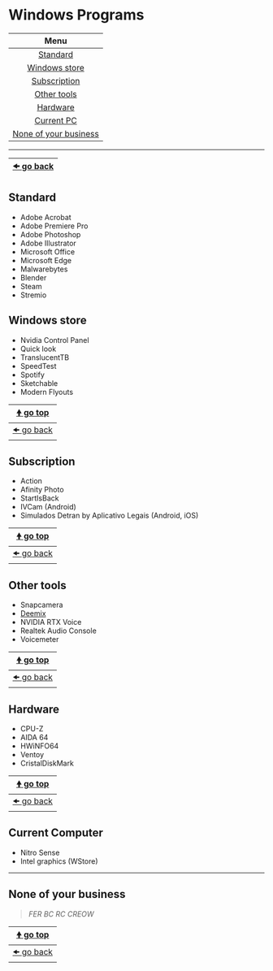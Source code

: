 # Windows Programs

| Menu                                            |
| :---------------------------------------------: |
| [Standard](#standard)                           |
| [Windows store](#windows-store)                 |
| [Subscription](#subscription)                   |
| [Other tools](#other-tools)                     |
| [Hardware](#hardware)                           |
| [Current PC](#current-computer)                 |
| [None of your business](#none-of-your-business) |

---

| [🠜 go back](../readme.md) |
| -------------------------- |

## Standard

- Adobe Acrobat
- Adobe Premiere Pro
- Adobe Photoshop
- Adobe Illustrator
- Microsoft Office
- Microsoft Edge
- Malwarebytes
- Blender
- Steam
- Stremio

## Windows store

- Nvidia Control Panel
- Quick look
- TranslucentTB
- SpeedTest
- Spotify
- Sketchable
- Modern Flyouts

| [🠝 go top](#windows-programs) |
| ------------------------------ |
| [🠜 go back](../readme.md)     |

## Subscription

- Action
- Afinity Photo
- StartIsBack
- IVCam (Android)
- Simulados Detran by Aplicativo Legais (Android, iOS)

| [🠝 go top](#windows-programs) |
| ------------------------------ |
| [🠜 go back](../readme.md)     |

## Other tools

- Snapcamera
- [Deemix](https://deemix.app/gui)
- NVIDIA RTX Voice
- Realtek Audio Console
- Voicemeter

| [🠝 go top](#windows-programs) |
| ------------------------------ |
| [🠜 go back](../readme.md)     |

## Hardware

- CPU-Z
- AIDA 64
- HWiNFO64
- Ventoy
- CristalDiskMark

| [🠝 go top](#windows-programs) |
| ------------------------------ |
| [🠜 go back](../readme.md)     |

## Current Computer

- Nitro Sense
- Intel graphics (WStore)

---

## None of your business

> _FER BC RC CREOW_

| [🠝 go top](#windows-programs) |
| ------------------------------ |
| [🠜 go back](../readme.md)     |
